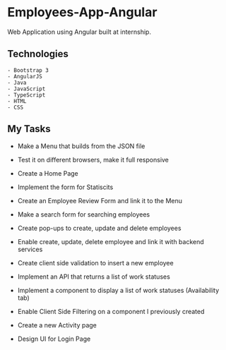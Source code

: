 # Employees-App-Angular
Web Application using Angular built at internship.

## Technologies
    - Bootstrap 3
    - AngularJS
    - Java
    - JavaScript
    - TypeScript
    - HTML
    - CSS
    
## My Tasks

- Make a Menu that builds from the JSON file
- Test it on different browsers, make it full responsive
- Create a Home Page
- Implement the form for Statiscits
- Create an Employee Review Form and link it to the Menu
- Make a search form for searching employees
- Create pop-ups to create, update and delete employees
- Enable create, update, delete employee and link it with backend services
- Create client side validation to insert a new employee
- Implement an API that returns a list of work statuses
- Implement a component to display a list of work statuses (Availability tab)
- Enable Client Side Filtering on a component I previously created
- Create a new Activity page

- Design UI for Login Page
    
